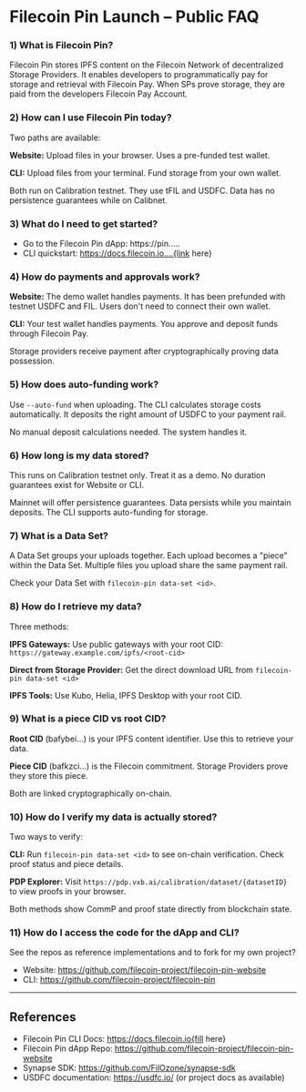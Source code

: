 # Filecoin Pin Launch – Public FAQ

### 1) What is Filecoin Pin?
Filecoin Pin stores IPFS content on the Filecoin Network of decentralized Storage Providers. It enables developers to programmatically pay for storage and retrieval with Filecoin Pay. When SPs prove storage, they are paid from the developers Filecoin Pay Account.

### 2) How can I use Filecoin Pin today?
Two paths are available:

**Website:** Upload files in your browser. Uses a pre-funded test wallet.

**CLI:** Upload files from your terminal. Fund storage from your own wallet.

Both run on Calibration testnet. They use tFIL and USDFC. Data has no persistence guarantees while on Calibnet.

### 3) What do I need to get started?

- Go to the Filecoin Pin dApp: https://pin.....
- CLI quickstart: https://docs.filecoin.io....{link here}

### 4) How do payments and approvals work?

**Website:** The demo wallet handles payments. It has been prefunded with testnet USDFC and FIL. Users don't need to connect their own wallet.

**CLI:** Your test wallet handles payments. You approve and deposit funds through Filecoin Pay.

Storage providers receive payment after cryptographically proving data possession.

### 5) How does auto-funding work?

Use `--auto-fund` when uploading. The CLI calculates storage costs automatically. It deposits the right amount of USDFC to your payment rail.

No manual deposit calculations needed. The system handles it.

### 6) How long is my data stored?
This runs on Calibration testnet only. Treat it as a demo. No duration guarantees exist for Website or CLI.

Mainnet will offer persistence guarantees. Data persists while you maintain deposits. The CLI supports auto-funding for storage.

### 7) What is a Data Set?

A Data Set groups your uploads together. Each upload becomes a "piece" within the Data Set. Multiple files you upload share the same payment rail.

Check your Data Set with `filecoin-pin data-set <id>`.

### 8) How do I retrieve my data?

Three methods:

**IPFS Gateways:** Use public gateways with your root CID: `https://gateway.example.com/ipfs/<root-cid>`

**Direct from Storage Provider:** Get the direct download URL from `filecoin-pin data-set <id>`

**IPFS Tools:** Use Kubo, Helia, IPFS Desktop with your root CID.

### 9) What is a piece CID vs root CID?

**Root CID** (bafybei...) is your IPFS content identifier. Use this to retrieve your data.

**Piece CID** (bafkzci...) is the Filecoin commitment. Storage Providers prove they store this piece.

Both are linked cryptographically on-chain.

### 10) How do I verify my data is actually stored?

Two ways to verify:

**CLI:** Run `filecoin-pin data-set <id>` to see on-chain verification. Check proof status and piece details.

**PDP Explorer:** Visit `https://pdp.vxb.ai/calibration/dataset/{datasetID}` to view proofs in your browser.

Both methods show CommP and proof state directly from blockchain state.

### 11) How do I access the code for the dApp and CLI?

See the repos as reference implementations and to fork for my own project?

- Website: https://github.com/filecoin-project/filecoin-pin-website
- CLI: https://github.com/filecoin-project/filecoin-pin

---



## References
- Filecoin Pin CLI Docs: https://docs.filecoin.io{fill here}
- Filecoin Pin dApp Repo: https://github.com/filecoin-project/filecoin-pin-website
- Synapse SDK: https://github.com/FilOzone/synapse-sdk
- USDFC documentation: https://usdfc.io/ (or project docs as available)

